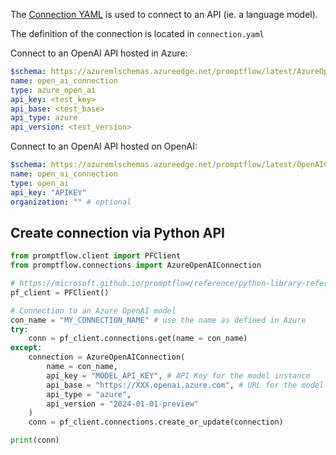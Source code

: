 The [Connection YAML](https://microsoft.github.io/promptflow/how-to-guides/develop-a-dag-flow/quick-start.html) is used to connect to an API (ie. a language model).

The definition of the connection is located in `connection.yaml`

Connect to an OpenAI API hosted in Azure:
```yaml
$schema: https://azuremlschemas.azureedge.net/promptflow/latest/AzureOpenAIConnection.schema.json
name: open_ai_connection
type: azure_open_ai
api_key: <test_key>
api_base: <test_base>
api_type: azure
api_version: <test_version>
```

Connect to an OpenAI API hosted on OpenAI:
```yaml
$schema: https://azuremlschemas.azureedge.net/promptflow/latest/OpenAIConnection.schema.json
name: open_ai_connection
type: open_ai
api_key: "APIKEY"
organization: "" # optional
```

## Create connection via Python API

```python
from promptflow.client import PFClient
from promptflow.connections import AzureOpenAIConnection

# https://microsoft.github.io/promptflow/reference/python-library-reference/promptflow-devkit/promptflow.client.html
pf_client = PFClient()

# Connection to an Azure OpenAI model
con_name = "MY_CONNECTION_NAME" # use the name as defined in Azure
try:
    conn = pf_client.connections.get(name = con_name)
except:
    connection = AzureOpenAIConnection(
        name = con_name,
        api_key = "MODEL_API_KEY", # API Key for the model instance
        api_base = "https://XXX.openai.azure.com", # URL for the model endpoint
        api_type = "azure",
        api_version = "2024-01-01-preview"
    )
    conn = pf_client.connections.create_or_update(connection)

print(conn)
```
